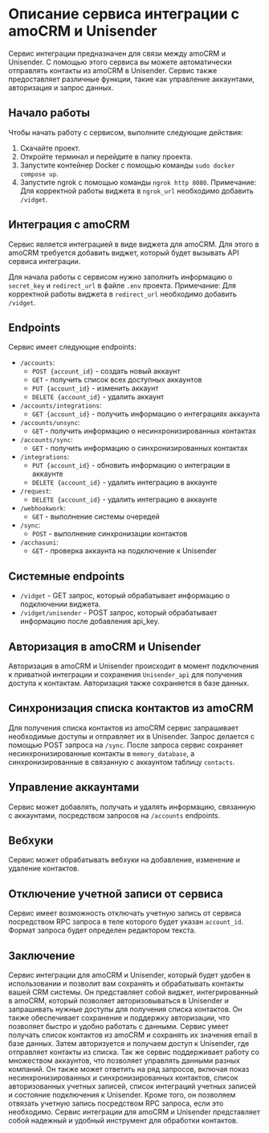# Описание сервиса интеграции с amoCRM и Unisender

Сервис интеграции предназначен для связи между amoCRM и Unisender. С помощью этого сервиса вы можете автоматически отправлять контакты из amoCRM в Unisender. Сервис также предоставляет различные функции, такие как управление аккаунтами, авторизация и запрос данных.

## Начало работы

Чтобы начать работу с сервисом, выполните следующие действия:

1. Скачайте проект.
2. Откройте терминал и перейдите в папку проекта.
3. Запустите контейнер Docker с помощью команды `sudo docker compose up`.
4. Запустите ngrok с помощью команды `ngrok http 8080`.
   Примечание: Для корректной работы виджета в `ngrok_url` необходимо добавить `/vidget`.

## Интеграция с amoCRM

Сервис является интеграцией в виде виджета для amoCRM. Для этого в amoCRM требуется добавить виджет, который будет вызывать API сервиса интеграции.

Для начала работы с сервисом нужно заполнить информацию о `secret_key` и `redirect_url` в файле `.env` проекта. Примечание: Для корректной работы виджета в `redirect_url` необходимо добавить `/vidget`.

## Endpoints

Сервис имеет следующие endpoints:

- `/accounts`:
    - `POST {account_id}` - создать новый аккаунт
    - `GET` - получить список всех доступных аккаунтов
    - `PUT {account_id}` - изменить аккаунт
    - `DELETE {account_id}` - удалить аккаунт
- `/accounts/integrations`:
    - `GET {account_id}` - получить информацию о интеграциях аккаунта
- `/accounts/unsync`:
    - `GET` - получить информацию о несинхронизированных контактах
- `/accounts/sync`:
    - `GET` - получить информацию о синхронизированных контактах
- `/integrations`:
    - `PUT {account_id}` - обновить информацию о интеграции в аккаунте
    - `DELETE {account_id}` - удалить интеграцию в аккаунте
- `/request`:
    - `DELETE {account_id}` - удалить интеграцию в аккаунте
- `/webhookwork`:
    - `GET` - выполнение системы очередей
- `/sync`:
    - `POST` - выполнение синхронизации контактов
- `/acchasuni`:
    - `GET` - проверка аккаунта на подключение к Unisender


## Системные endpoints

- `/vidget` - GET запрос, который обрабатывает информацию о подключении виджета.
- `/vidget/unisender` - POST запрос, который обрабатывает информацию после добавления api_key.

## Авторизация в amoCRM и Unisender

Авторизация в amoCRM и Unisender происходит в момент подключения к приватной интеграции и сохранения `Unisender_api` для получения доступа к контактам. Авторизация также сохраняется в базе данных.

## Синхронизация списка контактов из amoCRM

Для получения списка контактов из amoCRM сервис запрашивает необходимые доступы и отправляет их в Unisender. Запрос делается с помощью POST запроса на `/sync`. После запроса сервис сохраняет несинхронизированные контакты в `memory_database`, а синхронизированные в связанную с аккаунтом таблицу `contacts`.

## Управление аккаунтами

Сервис может добавлять, получать и удалять информацию, связанную с аккаунтами, посредством запросов на `/accounts` endpoints.

## Вебхуки

Сервис может обрабатывать вебхуки на добавление, изменение и удаление контактов.

## Отключение учетной записи от сервиса

Сервис имеет возможность отключать учетную запись от сервиса посредством RPC запроса в теле которого будет указан `account_id`. Формат запроса будет определен редактором текста.


## Заключение
   Сервис интеграции для amoCRM и Unisender, который будет удобен в использовании и позволит вам сохранять и обрабатывать контакты вашей CRM системы.
   Он представляет собой виджет, интегрированный в amoCRM, который позволяет авторизовываться в Unisender и запрашивать нужные доступы для получения списка контактов. Он также обеспечивает сохранение и поддержку авторизации, что позволяет быстро и удобно работать с данными.
   Сервис  умеет получать список контактов из amoCRM и сохранять их значения email в базе данных. Затем авторизуется и получаем доступ к Unisender, где отправляет контакты из списка. Так же сервис поддерживает работу со множеством аккаунтов, что позволяет управлять данными разных компаний.
   Он также может ответить на ряд запросов, включая показ несинхронизированных и синхронизированных контактов, список авторизованных учетных записей, список интеграций учетных записей и состояние подключения к Unisender. Кроме того, он позволяем отвязать учетную запись посредством RPC запроса, если это необходимо. Сервис интеграции для amoCRM и Unisender представляет собой надежный и удобный инструмент для обработки контактов. 
